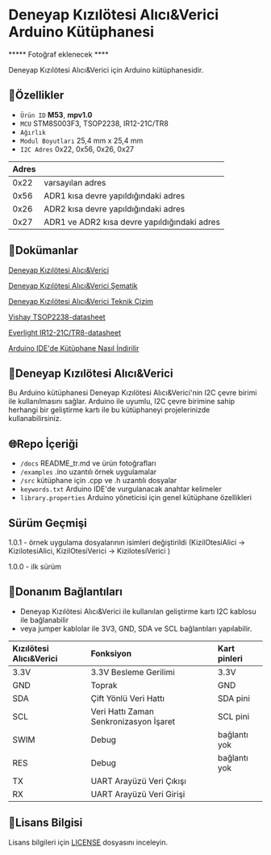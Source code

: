 # Deneyap Kızılötesi Alıcı&Verici Arduino Kütüphanesi

***** Fotoğraf eklenecek ****

Deneyap Kızılötesi Alıcı&Verici için Arduino kütüphanesidir.

## :mag_right:Özellikler 
- `Ürün ID` **M53**, **mpv1.0**
- `MCU` STM8S003F3, TSOP2238, IR12-21C/TR8
- `Ağırlık`
- `Modul Boyutları` 25,4 mm x 25,4 mm
- `I2C Adres` 0x22, 0x56, 0x26, 0x27

| Adres |  | 
| :--- | :---     |
| 0x22 | varsayılan adres |
| 0x56 | ADR1 kısa devre yapıldığındaki adres |
| 0x26 | ADR2 kısa devre yapıldığındaki adres |
| 0x27 | ADR1 ve ADR2 kısa devre yapıldığındaki adres |

## :closed_book:Dokümanlar
[Deneyap Kızılötesi Alıcı&Verici](https://docs.deneyapkart.org/tr/content/contentDetail/deneyap-modul-deneyap-kzlotesi-alc-ve-verici-m53)

[Deneyap Kızılötesi Alıcı&Verici Şematik](https://cdn.deneyapkart.org/media/upload/userFormUpload/RCUEAfKv1djiBgGqmZ3aGDLyIjuitj8l.pdf)

[Deneyap Kızılötesi Alıcı&Verici Teknik Çizim](https://cdn.deneyapkart.org/media/upload/userFormUpload/nkjtUEbPHdyuWbOrYQRJaQrbdgkd5l8Q.pdf)

[Vishay TSOP2238-datasheet](https://www.vishay.com/docs/82459/tsop48.pdf)

[Everlight IR12-21C/TR8-datasheet](https://eu.mouser.com/datasheet/2/143/EVER_S_A0007423485_1-2548612.pdf)

[Arduino IDE'de Kütüphane Nasıl İndirilir](https://docs.arduino.cc/software/ide-v1/tutorials/installing-libraries)

## :pushpin:Deneyap Kızılötesi Alıcı&Verici
Bu Arduino kütüphanesi Deneyap Kızılötesi Alıcı&Verici'nin I2C çevre birimi ile kullanılmasını sağlar. Arduino ile uyumlu, I2C çevre birimine sahip herhangi bir geliştirme kartı ile bu kütüphaneyi projelerinizde kullanabilirsiniz.

## :globe_with_meridians:Repo İçeriği
- `/docs` README_tr.md ve ürün fotoğrafları
- `/examples` .ino uzantılı örnek uygulamalar
- `/src` kütüphane için .cpp ve .h uzantılı dosyalar
- `keywords.txt` Arduino IDE'de vurgulanacak anahtar kelimeler
- `library.properties` Arduino yöneticisi için genel kütüphane özellikleri

## Sürüm Geçmişi
1.0.1 - örnek uygulama dosyalarının isimleri değiştirildi (KizilOtesiAlici -> KizilotesiAlici, KizilOtesiVerici -> KizilotesiVerici )

1.0.0 - ilk sürüm

## :rocket:Donanım Bağlantıları
- Deneyap Kızılötesi Alıcı&Verici ile kullanılan geliştirme kartı I2C kablosu ile bağlanabilir
- veya jumper kablolar ile 3V3, GND, SDA ve SCL bağlantıları yapılabilir. 

| Kızılötesi Alıcı&Verici | Fonksiyon| Kart pinleri |
| :---     | :---   |   :---  |
| 3.3V     |3.3V Besleme Gerilimi| 3.3V    |
| GND      | Toprak |GND      |
| SDA      |Çift Yönlü Veri Hattı| SDA pini |
| SCL      |Veri Hattı Zaman Senkronizasyon İşaret| SCL pini|
|SWIM | Debug | bağlantı yok |
|RES  | Debug | bağlantı yok |
|TX|UART Arayüzü Veri Çıkışı| |
|RX|UART Arayüzü Veri Girişi| |

## :bookmark_tabs:Lisans Bilgisi 
Lisans bilgileri için [LICENSE](https://github.com/deneyapkart/deneyap-kizilotesi-alici-verici-arduino-library/blob/master/LICENSE) dosyasını inceleyin.
